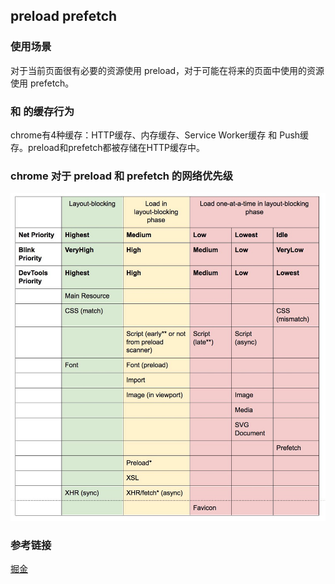 ## preload prefetch
### 使用场景
对于当前页面很有必要的资源使用 preload，对于可能在将来的页面中使用的资源使用 prefetch。
### <link rel="preload"> 和 <link rel="prefetch"> 的缓存行为
chrome有4种缓存：HTTP缓存、内存缓存、Service Worker缓存 和 Push缓存。preload和prefetch都被存储在HTTP缓存中。
### chrome 对于 preload 和 prefetch 的网络优先级
![chrome 对于 preload 和 prefetch 的网络优先级](../assets/imgs/preload.jpeg)
### 参考链接
[掘金](https://juejin.im/post/58e8acf10ce46300585a7a42)
